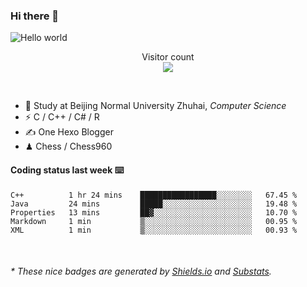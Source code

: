 ### Hi there 👋


<img src="https://raw.githubusercontent.com/sagar-viradiya/sagar-viradiya/master/resources/banner.png" alt="Hello world">
<p align="center"> 
  Visitor count<br/>
  <img src="https://profile-counter.glitch.me/youszoe/count.svg" />
</p>

<br/>


- 🍻  Study at Beijing Normal University Zhuhai, _Computer Science_
- ⚡  C / C++ / C# / R
- ✍️  One Hexo Blogger
- ♟  Chess / Chess960 


#### Coding status last week ⌨️

<!--START_SECTION:waka-->
```text
C++          1 hr 24 mins    █████████████████░░░░░░░░   67.45 % 
Java         24 mins         █████░░░░░░░░░░░░░░░░░░░░   19.48 % 
Properties   13 mins         ██▓░░░░░░░░░░░░░░░░░░░░░░   10.70 % 
Markdown     1 min           ▒░░░░░░░░░░░░░░░░░░░░░░░░   00.95 % 
XML          1 min           ▒░░░░░░░░░░░░░░░░░░░░░░░░   00.93 % 
```
<!--END_SECTION:waka-->

<br/>
<center><img src="http://ghchart.rshah.org/409ba5/yousazoe" alt="" /></center>


<h6>* These nice badges are generated by <a href="https://shields.io/">Shields.io</a> and <a href="https://github.com/spencerwooo/Substats">Substats</a>.</h6>
